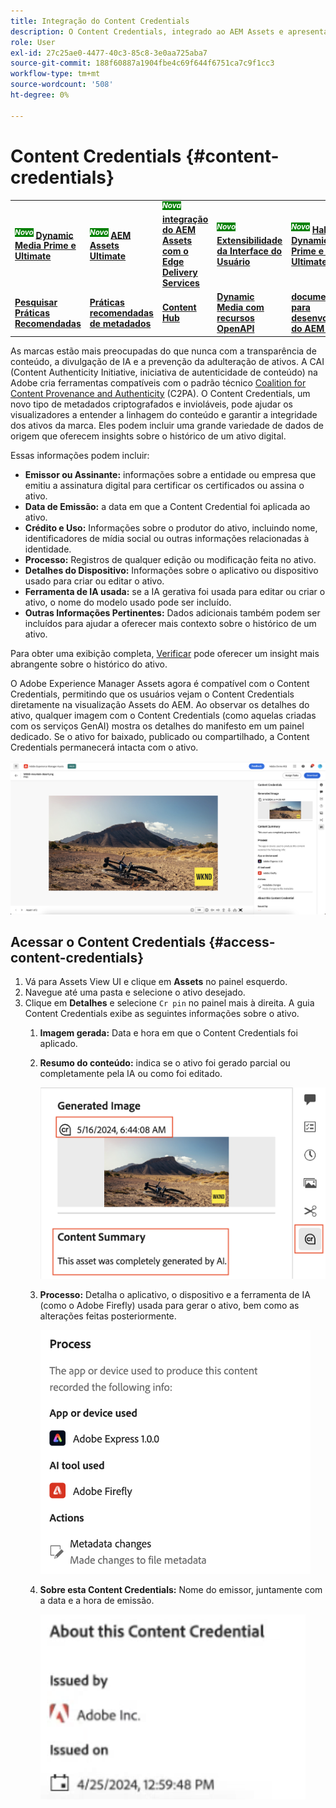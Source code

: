 ```yaml
---
title: Integração do Content Credentials
description: O Content Credentials, integrado ao AEM Assets e apresentado na Exibição do Assets, pode oferecer contexto no histórico de um ativo, incluindo como ele foi feito e quem estava envolvido na sua criação. Como um rótulo nutricional para conteúdo digital, o Content Credentials pode ajudar a aumentar a transparência e a criar confiança com os públicos-alvo.
role: User
exl-id: 27c25ae0-4477-40c3-85c8-3e0aa725aba7
source-git-commit: 188f60887a1904fbe4c69f644f6751ca7c9f1cc3
workflow-type: tm+mt
source-wordcount: '508'
ht-degree: 0%

---
```


# Content Credentials {#content-credentials}

<table>
    <tr>
        <td>
            <sup style= "background-color:#008000; color:#FFFFFF; font-weight:bold"><i>Novo</i></sup> <a href="/help/assets/dynamic-media/dm-prime-ultimate.md"><b>Dynamic Media Prime e Ultimate</b></a>
        </td>
        <td>
            <sup style= "background-color:#008000; color:#FFFFFF; font-weight:bold"><i>Novo</i></sup> <a href="/help/assets/assets-ultimate-overview.md"><b>AEM Assets Ultimate</b></a>
        </td>
        <td>
            <sup style= "background-color:#008000; color:#FFFFFF; font-weight:bold"><i>Nova</i></sup> <a href="/help/assets/integrate-aem-assets-edge-delivery-services.md"><b>integração do AEM Assets com o Edge Delivery Services</b></a>
        </td>
        <td>
            <sup style= "background-color:#008000; color:#FFFFFF; font-weight:bold"><i>Novo</i></sup> <a href="/help/assets/aem-assets-view-ui-extensibility.md"><b>Extensibilidade da Interface do Usuário</b></a>
        </td>
          <td>
            <sup style= "background-color:#008000; color:#FFFFFF; font-weight:bold"><i>Novo</i></sup> <a href="/help/assets/dynamic-media/enable-dynamic-media-prime-and-ultimate.md"><b>Habilitar o Dynamic Media Prime e o Ultimate</b></a>
        </td>
    </tr>
    <tr>
        <td>
            <a href="/help/assets/search-best-practices.md"><b>Pesquisar Práticas Recomendadas</b></a>
        </td>
        <td>
            <a href="/help/assets/metadata-best-practices.md"><b>Práticas recomendadas de metadados</b></a>
        </td>
        <td>
            <a href="/help/assets/product-overview.md"><b>Content Hub</b></a>
        </td>
        <td>
            <a href="/help/assets/dynamic-media-open-apis-overview.md"><b>Dynamic Media com recursos OpenAPI</b></a>
        </td>
        <td>
            <a href="https://developer.adobe.com/experience-cloud/experience-manager-apis/"><b>documentação para desenvolvedores do AEM Assets</b></a>
        </td>
    </tr>
</table>

As marcas estão mais preocupadas do que nunca com a transparência de conteúdo, a divulgação de IA e a prevenção da adulteração de ativos. A CAI (Content Authenticity Initiative, iniciativa de autenticidade de conteúdo) na Adobe cria ferramentas compatíveis com o padrão técnico [Coalition for Content Provenance and Authenticity](https://c2pa.org/specifications/specifications/1.1/specs/C2PA_Specification.html#_trust_model) (C2PA). O Content Credentials, um novo tipo de metadados criptografados e invioláveis, pode ajudar os visualizadores a entender a linhagem do conteúdo e garantir a integridade dos ativos da marca. Eles podem incluir uma grande variedade de dados de origem que oferecem insights sobre o histórico de um ativo digital.

Essas informações podem incluir:

* **Emissor ou Assinante:** informações sobre a entidade ou empresa que emitiu a assinatura digital para certificar os certificados ou assina o ativo.
* **Data de Emissão:** a data em que a Content Credential foi aplicada ao ativo.
* **Crédito e Uso:** Informações sobre o produtor do ativo, incluindo nome, identificadores de mídia social ou outras informações relacionadas à identidade.
* **Processo:** Registros de qualquer edição ou modificação feita no ativo.
* **Detalhes do Dispositivo:** Informações sobre o aplicativo ou dispositivo usado para criar ou editar o ativo.
* **Ferramenta de IA usada:** se a IA gerativa foi usada para editar ou criar o ativo, o nome do modelo usado pode ser incluído.
* **Outras Informações Pertinentes:** Dados adicionais também podem ser incluídos para ajudar a oferecer mais contexto sobre o histórico de um ativo.

Para obter uma exibição completa, [Verificar](https://contentcredentials.org/verify) pode oferecer um insight mais abrangente sobre o histórico do ativo.

O Adobe Experience Manager Assets agora é compatível com o Content Credentials, permitindo que os usuários vejam o Content Credentials diretamente na visualização Assets do AEM. Ao observar os detalhes do ativo, qualquer imagem com o Content Credentials (como aquelas criadas com os serviços GenAI) mostra os detalhes do manifesto em um painel dedicado. Se o ativo for baixado, publicado ou compartilhado, a Content Credentials permanecerá intacta com o ativo.

![ativos](/help/assets/assets/content-credentials.png)

## Acessar o Content Credentials {#access-content-credentials}

1. Vá para Assets View UI e clique em **Assets** no painel esquerdo.
1. Navegue até uma pasta e selecione o ativo desejado.
1. Clique em **Detalhes** e selecione `Cr pin` no painel mais à direita. A guia Content Credentials exibe as seguintes informações sobre o ativo.
   1. **Imagem gerada:** Data e hora em que o Content Credentials foi aplicado.
   1. **Resumo do conteúdo:** indica se o ativo foi gerado parcial ou completamente pela IA ou como foi editado.

      ![credenciais de conteúdo](/help/assets/assets/content-credentials1.png)
   1. **Processo:** Detalha o aplicativo, o dispositivo e a ferramenta de IA (como o Adobe Firefly) usada para gerar o ativo, bem como as alterações feitas posteriormente.

      ![processo](/help/assets/assets/CR-Process.png)
   1. **Sobre esta Content Credentials:** Nome do emissor, juntamente com a data e a hora de emissão.

      ![emissor](/help/assets/assets/CR-issuer.png)
